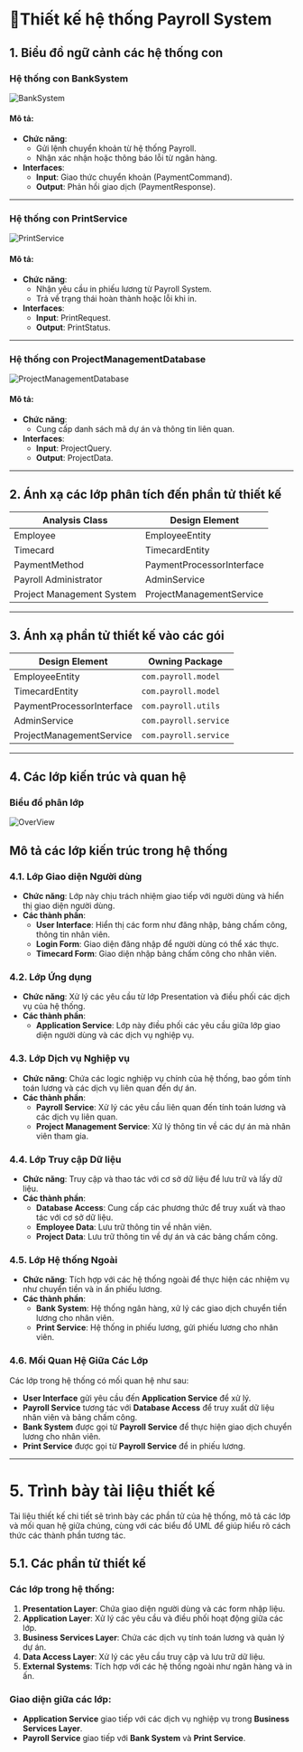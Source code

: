 # 📑**Thiết kế hệ thống Payroll System**

## **1. Biểu đồ ngữ cảnh các hệ thống con**

### **Hệ thống con BankSystem**

![BankSystem](https://www.planttext.com/api/plantuml/png/UhzxlqDnIM9HIMbk3bTYSab-aO9IG69bKNvEZa9mPN59QgwIGcAn0bI8ApMl9BEaKa79AJ4l6raUnEVYWcdKrRK3YoXOARW_tBqsKw7oyAfIXUI7kvQNAgHd9kOhf3pStPsSmGLM0r8CqsYb493nSDVYF8MCXxidPwAeTKZDIm6v4G000F__0m00)

#### **Mô tả:**
- **Chức năng**:
  - Gửi lệnh chuyển khoản từ hệ thống Payroll.
  - Nhận xác nhận hoặc thông báo lỗi từ ngân hàng.
- **Interfaces**:
  - **Input**: Giao thức chuyển khoản (PaymentCommand).
  - **Output**: Phản hồi giao dịch (PaymentResponse).

---

### **Hệ thống con PrintService**

![PrintService](https://www.planttext.com/api/plantuml/png/L8yn2eCm68NtdEBXxWKSYaSGd3e66veVOYpnJy5pz0JIeT2fSnmS1E-H4_GArTOEhj_xteFt7iQyPUdOrqR8YXk7f92TQun1sRMiwWIonOQ4iapSBOeZooYLkrAbViPADY34Vo9D3xi46OxJqwEAuU515XTDCOmUPdxDlJsBdVnjRqiP2Xt3tKB7uKPW5yFYW_NKayYLFQq7FW000F__0m00)


#### **Mô tả:**
- **Chức năng**:
  - Nhận yêu cầu in phiếu lương từ Payroll System.
  - Trả về trạng thái hoàn thành hoặc lỗi khi in.
- **Interfaces**:
  - **Input**: PrintRequest.
  - **Output**: PrintStatus.

---

### **Hệ thống con ProjectManagementDatabase**

![ProjectManagementDatabase](https://www.planttext.com/api/plantuml/png/UhzxlqDnIM9HIMbk3bTYSab-aO9IG69bKNvEZa9mPN59QgwIGcAn0bI8ApMl9BEa4gYaA3yhDRb4mJSnBp4zDHSehE2IM9AOb5YS2b4FaNTnukA2cQQhQuSGLh1IY3oygbGX-U6kvQKAkOSNAwGytBrHuV32F2w46h0Eg6uhXP2YXxiMAvGztDseK99nU4jUka99PXv2cqDgNWh83m00003__mC0)


#### **Mô tả:**
- **Chức năng**:
  - Cung cấp danh sách mã dự án và thông tin liên quan.
- **Interfaces**:
  - **Input**: ProjectQuery.
  - **Output**: ProjectData.

---

## **2. Ánh xạ các lớp phân tích đến phần tử thiết kế**

| **Analysis Class**         | **Design Element**       |
|----------------------------|----------------------------|
| Employee                  | EmployeeEntity            |
| Timecard                  | TimecardEntity            |
| PaymentMethod             | PaymentProcessorInterface |
| Payroll Administrator     | AdminService              |
| Project Management System | ProjectManagementService  |

---

## **3. Ánh xạ phần tử thiết kế vào các gói**

| **Design Element**       | **Owning Package**        |
|----------------------------|---------------------|
| EmployeeEntity            | `com.payroll.model` |
| TimecardEntity            | `com.payroll.model` |
| PaymentProcessorInterface | `com.payroll.utils` |
| AdminService              | `com.payroll.service` |
| ProjectManagementService  | `com.payroll.service` |

---

## **4. Các lớp kiến trúc và quan hệ**

### **Biểu đồ phân lớp**
![OverView](https://www.planttext.com/api/plantuml/png/V9E_Jjn04CPxFyM89XKlG15n48YGxX1II8LI37iRUy4UE_ldX8MeA6YXZb8S4eg4X18agdD1OSHxx1Fm2eonm_aSWykP_NxxpJVhf-9-rLZKrYLnaA4un532qewMHf95grA28UPIBy5n0FpjVJLImnPPgR-ZaD_guZ0D5S5cgfEciAiIAL2Fczf9C6SFiYnMeW_TxdoHUg8gVbkwvemYQSo_hka0TZ3NQHpFnNLLfmTIM1WXCINXkVhfdz0Y38IeBbZaLfrzDBBfDjoD98lJN4gesfsxwbARld74aH6okTnOcPXN-1hIOLDyXQYEnmymyiM5WXyE2I9Vd46eVF47GPHJ0R4lVcP1TpEmlFonFrDOWS--k56GbzSEX9_zTa5xXUyg7yuVJYa4YlpiXYzTN7IjxAw1LTilny6ozr-ApIC5_nzx4NUpPl6kTZaSEJ-xiZ3ciI7cuSySUoWl2IQgl7wJrWwNIUkHotrnIX0__dsSKXYyzpYQOTeRPSIGRUGyI7d7ALYEZ1tTGZbzqyBYDfcmHP15oi_ktTn6RzZr1Frllc-9G65K9PF1n1TNmQgaSVLNFmC00F__0m00)


## Mô tả các lớp kiến trúc trong hệ thống
### 4.1. Lớp Giao diện Người dùng

- **Chức năng**: Lớp này chịu trách nhiệm giao tiếp với người dùng và hiển thị giao diện người dùng.
- **Các thành phần**:
  - **User Interface**: Hiển thị các form như đăng nhập, bảng chấm công, thông tin nhân viên.
  - **Login Form**: Giao diện đăng nhập để người dùng có thể xác thực.
  - **Timecard Form**: Giao diện nhập bảng chấm công cho nhân viên.

### 4.2. Lớp Ứng dụng

- **Chức năng**: Xử lý các yêu cầu từ lớp Presentation và điều phối các dịch vụ của hệ thống.
- **Các thành phần**:
  - **Application Service**: Lớp này điều phối các yêu cầu giữa lớp giao diện người dùng và các dịch vụ nghiệp vụ.

### 4.3. Lớp Dịch vụ Nghiệp vụ

- **Chức năng**: Chứa các logic nghiệp vụ chính của hệ thống, bao gồm tính toán lương và các dịch vụ liên quan đến dự án.
- **Các thành phần**:
  - **Payroll Service**: Xử lý các yêu cầu liên quan đến tính toán lương và các dịch vụ liên quan.
  - **Project Management Service**: Xử lý thông tin về các dự án mà nhân viên tham gia.

### 4.4. Lớp Truy cập Dữ liệu

- **Chức năng**: Truy cập và thao tác với cơ sở dữ liệu để lưu trữ và lấy dữ liệu.
- **Các thành phần**:
  - **Database Access**: Cung cấp các phương thức để truy xuất và thao tác với cơ sở dữ liệu.
  - **Employee Data**: Lưu trữ thông tin về nhân viên.
  - **Project Data**: Lưu trữ thông tin về dự án và các bảng chấm công.

### 4.5. Lớp Hệ thống Ngoài

- **Chức năng**: Tích hợp với các hệ thống ngoài để thực hiện các nhiệm vụ như chuyển tiền và in ấn phiếu lương.
- **Các thành phần**:
  - **Bank System**: Hệ thống ngân hàng, xử lý các giao dịch chuyển tiền lương cho nhân viên.
  - **Print Service**: Hệ thống in phiếu lương, gửi phiếu lương cho nhân viên.

### 4.6. Mối Quan Hệ Giữa Các Lớp

Các lớp trong hệ thống có mối quan hệ như sau:
- **User Interface** gửi yêu cầu đến **Application Service** để xử lý.
- **Payroll Service** tương tác với **Database Access** để truy xuất dữ liệu nhân viên và bảng chấm công.
- **Bank System** được gọi từ **Payroll Service** để thực hiện giao dịch chuyển lương cho nhân viên.
- **Print Service** được gọi từ **Payroll Service** để in phiếu lương.
---
# 5. Trình bày tài liệu thiết kế

Tài liệu thiết kế chi tiết sẽ trình bày các phần tử của hệ thống, mô tả các lớp và mối quan hệ giữa chúng, cùng với các biểu đồ UML để giúp hiểu rõ cách thức các thành phần tương tác.

## 5.1. Các phần tử thiết kế

### Các lớp trong hệ thống:

1. **Presentation Layer**: Chứa giao diện người dùng và các form nhập liệu.
2. **Application Layer**: Xử lý các yêu cầu và điều phối hoạt động giữa các lớp.
3. **Business Services Layer**: Chứa các dịch vụ tính toán lương và quản lý dự án.
4. **Data Access Layer**: Xử lý các yêu cầu truy cập và lưu trữ dữ liệu.
5. **External Systems**: Tích hợp với các hệ thống ngoài như ngân hàng và in ấn.

### Giao diện giữa các lớp:
- **Application Service** giao tiếp với các dịch vụ nghiệp vụ trong **Business Services Layer**.
- **Payroll Service** giao tiếp với **Bank System** và **Print Service**.

